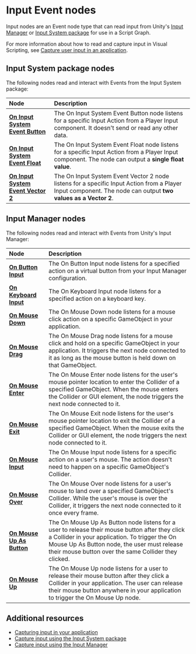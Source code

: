 # Input Event nodes

Input nodes are an Event node type that can read input from
Unity's [Input Manager](https://docs.unity3d.com/Manual/class-InputManager.html)
or [Input System package](https://docs.unity3d.com/Packages/com.unity.inputsystem@latest) for use in a Script Graph.

For more information about how to read and capture input in Visual Scripting,
see [Capture user input in an application](vs-capture-player-input.md).

## Input System package nodes

The following nodes read and interact with Events from the Input System package:

| **Node**                                                                      | **Description**                                                                                                                                              |
|:------------------------------------------------------------------------------|:-------------------------------------------------------------------------------------------------------------------------------------------------------------|
| [**On Input System Event Button**](vs-nodes-events-input-system-button.md)    | The On Input System Event Button node listens for a specific Input Action from a Player Input component. It doesn't send or read any other data.             |
| [**On Input System Event Float**](vs-nodes-events-input-system-float.md)      | The On Input System Event Float node listens for a specific Input Action from a Player Input component. The node can output a **single float value**.        |
| [**On Input System Event Vector 2**](vs-nodes-events-input-system-vector2.md) | The On Input System Event Vector 2 node listens for a specific Input Action from a Player Input component. The node can output **two values as a Vector 2**. |

## Input Manager nodes

The following nodes read and interact with Events from Unity's Input Manager:

| **Node**                                                           | **Description**                                                                                                                                                                                                                                           |
|:-------------------------------------------------------------------|:----------------------------------------------------------------------------------------------------------------------------------------------------------------------------------------------------------------------------------------------------------|
| [**On Button Input**](vs-nodes-events-on-button-input.md)          | The On Button Input node listens for a specified action on a virtual button from your Input Manager configuration.                                                                                                                                        |
| [**On Keyboard Input**](vs-nodes-events-on-keyboard-input.md)      | The On Keyboard Input node listens for a specified action on a keyboard key.                                                                                                                                                                              |
| [**On Mouse Down**](vs-nodes-events-on-mouse-down.md)              | The On Mouse Down node listens for a mouse click action on a specific GameObject in your application.                                                                                                                                                     |
| [**On Mouse Drag**](vs-nodes-events-on-mouse-drag.md)              | The On Mouse Drag node listens for a mouse click and hold on a specific GameObject in your application. It triggers the next node connected to it as long as the mouse button is held down on that GameObject.                                            |
| [**On Mouse Enter**](vs-nodes-events-on-mouse-enter.md)            | The On Mouse Enter node listens for the user's mouse pointer location to enter the Collider of a specified GameObject. When the mouse enters the Collider or GUI element, the node triggers the next node connected to it.                                |
| [**On Mouse Exit**](vs-nodes-events-on-mouse-exit.md)              | The On Mouse Exit node listens for the user's mouse pointer location to exit the Collider of a specified GameObject. When the mouse exits the Collider or GUI element, the node triggers the next node connected to it.                                   |
| [**On Mouse Input**](vs-nodes-events-on-mouse-input.md)            | The On Mouse Input node listens for a specific action on a user's mouse. The action doesn't need to happen on a specific GameObject's Collider.                                                                                                           |
| [**On Mouse Over**](vs-nodes-events-on-mouse-over.md)              | The On Mouse Over node listens for a user's mouse to land over a specified GameObject's Collider. While the user's mouse is over the Collider, it triggers the next node connected to it once every frame.                                                |
| [**On Mouse Up As Button**](vs-nodes-events-on-mouse-up-button.md) | The On Mouse Up As Button node listens for a user to release their mouse button after they click a Collider in your application. To trigger the On Mouse Up As Button node, the user must release their mouse button over the same Collider they clicked. |
| [**On Mouse Up**](vs-nodes-events-on-mouse-up.md)                  | The On Mouse Up node listens for a user to release their mouse button after they click a Collider in your application. The user can release their mouse button anywhere in your application to trigger the On Mouse Up node.                              |

## Additional resources

- [Capturing input in your application](vs-capture-player-input.md)
- [Capture input using the Input System package](vs-capturing-player-inputs-new.md)
- [Capture input using the Input Manager](vs-capturing-player-inputs-old.md)

